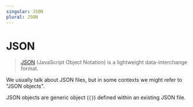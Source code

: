 ```yaml
---
singular: JSON
plural: JSON
---
```

# JSON

> [JSON](https://www.json.org/) (JavaScript Object Notation) is a lightweight
> data-interchange format.

We usually talk about JSON files, but in some contexts we might refer to "JSON objects".

JSON objects are generic object (`{}`) defined within an existing JSON file.
